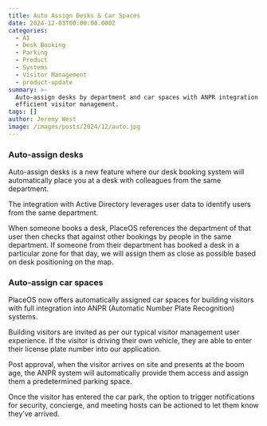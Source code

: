 ```yaml
---
title: Auto Assign Desks & Car Spaces
date: 2024-12-03T00:00:00.000Z
categories:
  - AI
  - Desk Booking
  - Parking
  - Product
  - Systems
  - Visitor Management
  - product-update
summary: >-
  Auto-assign desks by department and car spaces with ANPR integration for
  efficient visitor management.
tags: []
author: Jeremy West
image: /images/posts/2024/12/auto.jpg
---
```

### Auto-assign desks

Auto-assign desks is a new feature where our desk booking system will automatically place you at a desk with colleagues from the same department.

The integration with Active Directory leverages user data to identify users from the same department.

When someone books a desk, PlaceOS references the department of that user then checks that against other bookings by people in the same department. If someone from their department has booked a desk in a particular zone for that day, we will assign them as close as possible based on desk positioning on the map.

### Auto-assign car spaces

PlaceOS now offers automatically assigned car spaces for building visitors with full integration into ANPR (Automatic Number Plate Recognition) systems.

Building visitors are invited as per our typical visitor management user experience. If the visitor is driving their own vehicle, they are able to enter their license plate number into our application.

Post approval, when the visitor arrives on site and presents at the boom age, the ANPR system will automatically provide them access and assign them a predetermined parking space.

Once the visitor has entered the car park, the option to trigger notifications for security, concierge, and meeting hosts can be actioned to let them know they’ve arrived.
